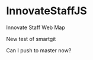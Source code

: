 InnovateStaffJS
===============

Innovate Staff Web Map


New test of smartgit

Can I push to master now?  